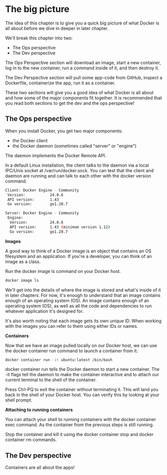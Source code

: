 # The big picture

The idea of this chapter is to give you a quick big picture of what Docker is all about before we dive in deeper in later chapter.

We'll break this chapter into two:

- The Ops perspective
- The Dev perspective

The Ops Perspective section will download an image, start a new container, log in to the new container, run a command inside of it, and then destroy it.

The Dev Perspective section will pull some app-code from GitHub, inspect a Dockerfile, containerize the app, run it as a container.

These two sections will give you a good idea of what Docker is all about and how some of the major components fit together. It is recommended that you read both sections to get the dev and the ops perspective!

## The Ops perspective

When you install Docker, you get two major components:

- the Docker client
- the Docker daemon (sometimes called "server" or "engine")

The daemon implements the Docker Remote API.

In a default Linux installation, the client talks to the daemon via a local IPC/Unix socket at /var/run/docker.sock. You can test that the client and daemon are running and can talk to each other with the docker version command.

```bash
Client: Docker Engine - Community
 Version:           24.0.6
 API version:       1.43
 Go version:        go1.20.7

Server: Docker Engine - Community
 Engine:
  Version:          24.0.6
  API version:      1.43 (minimum version 1.12)
  Go version:       go1.20.7
```

**Images**

A good way to think of a Docker image is an object that contains an OS filesystem and an application. If you're a developer, you can think of an image as a class.

Run the docker image ls command on your Docker host.

```bash
docker image ls
```

We'll get into the details of where the image is stored and what's inside of it in later chapters. For now, it's enough to understand that an image contains enough of an operating system (OS). An image contains enough of an operating system (OS), as well as all the code and dependencies to run whatever application it's designed for.

It's also worth noting that each image gets its own unique ID. When working with the images you can refer to them using either IDs or names.

**Containers**

Now that we have an image pulled locally on our Docker host, we can use the docker container run command to launch a container from it. 

```bash
docker container run -it ubuntu:latest /bin/bash
```

docker container run tells the Docker daemon to start a new container. The -it flags tell the daemon to make the container interactive and to attach our current terminal to the shell of the container. 

Press Ctrl-PQ to exit the container without terminating it. This will land you back in the shell of your Docker host. You can verify this by looking at your shell prompt.

**Attaching to running containers**

You can attach your shell to running containers with the docker container exec command. As the container from the previous steps is still running.

Stop the container and kill it using the docker container stop and docker container rm commands.

## The Dev perspective

Containers are all about the apps!
